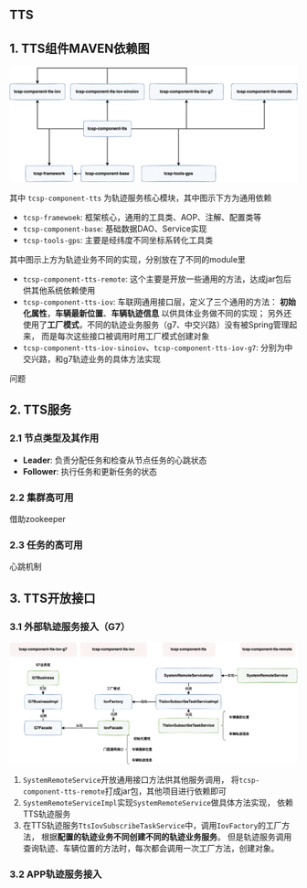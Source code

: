 ## TTS

## 1. TTS组件MAVEN依赖图

![](tts依赖关系.jpg)

其中 `tcsp-component-tts` 为轨迹服务核心模块，其中图示下方为通用依赖

- `tcsp-framewoek`: 框架核心，通用的工具类、AOP、注解、配置类等
- `tcsp-component-base`: 基础数据DAO、Service实现
- `tcsp-tools-gps`: 主要是经纬度不同坐标系转化工具类

其中图示上方为轨迹业务不同的实现，分别放在了不同的module里

- `tcsp-component-tts-remote`: 这个主要是开放一些通用的方法，达成jar包后供其他系统依赖使用
- `tcsp-component-tts-iov`: 车联网通用接口层，定义了三个通用的方法：
  **初始化属性**，**车辆最新位置**、**车辆轨迹信息** 以供具体业务做不同的实现；
  另外还使用了**工厂模式**，不同的轨迹业务服务（g7、中交兴路）没有被Spring管理起来，
  而是每次这些接口被调用时用工厂模式创建对象
- `tcsp-component-tts-iov-sinoiov`、`tcsp-component-tts-iov-g7`:
  分别为中交兴路，和g7轨迹业务的具体方法实现

问题

## 2. TTS服务
### 2.1 节点类型及其作用

- **Leader**: 负责分配任务和检查从节点任务的心跳状态
- **Follower**: 执行任务和更新任务的状态

### 2.2 集群高可用

借助zookeeper

### 2.3 任务的高可用
心跳机制

## 3. TTS开放接口
### 3.1 外部轨迹服务接入（G7）

![](ttsG7业务图.jpg)

1. `SystemRemoteService`开放通用接口方法供其他服务调用，
   将`tcsp-component-tts-remote`打成jar包，其他项目进行依赖即可
2. `SystemRemoteServiceImpl`实现`SystemRemoteService`做具体方法实现，
   依赖TTS轨迹服务
3. 在TTS轨迹服务`TtsIovSubscribeTaskService`中，调用`IovFactory`的工厂方法，
   根据**配置的轨迹业务不同创建不同的轨迹业务服务**。
   但是轨迹服务调用查询轨迹、车辆位置的方法时，每次都会调用一次工厂方法，创建对象。

### 3.2 APP轨迹服务接入
